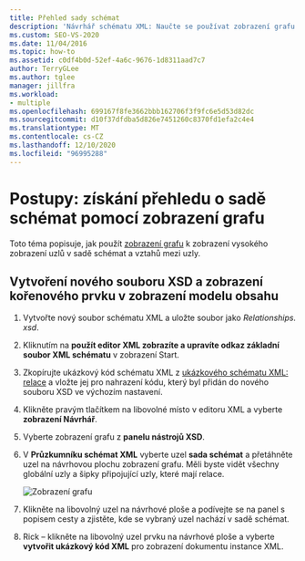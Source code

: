```yaml
---
title: Přehled sady schémat
description: 'Návrhář schématu XML: Naučte se používat zobrazení grafu v Průzkumníkovi schémat XML k zobrazení vysokého zobrazení uzlů v sadě schémat a vztahů mezi uzly.'
ms.custom: SEO-VS-2020
ms.date: 11/04/2016
ms.topic: how-to
ms.assetid: c0df4b0d-52ef-4a6c-9676-1d8311aad7c7
author: TerryGLee
ms.author: tglee
manager: jillfra
ms.workload:
- multiple
ms.openlocfilehash: 699167f8fe3662bbb162706f3f9fc6e5d53d82dc
ms.sourcegitcommit: d10f37dfdba5d826e7451260c8370fd1efa2c4e4
ms.translationtype: MT
ms.contentlocale: cs-CZ
ms.lasthandoff: 12/10/2020
ms.locfileid: "96995288"
---
```

# <a name="how-to-get-an-overview-of-a-schema-set-by-using-the-graph-view"></a>Postupy: získání přehledu o sadě schémat pomocí zobrazení grafu

Toto téma popisuje, jak použít [zobrazení grafu](../xml-tools/graph-view.md) k zobrazení vysokého zobrazení uzlů v sadě schémat a vztahů mezi uzly.

## <a name="to-create-a-new-xsd-file-and-display-the-root-element-in-the-content-model-view"></a>Vytvoření nového souboru XSD a zobrazení kořenového prvku v zobrazení modelu obsahu

1. Vytvořte nový soubor schématu XML a uložte soubor jako *Relationships. xsd*.

2. Kliknutím na **použít editor XML zobrazíte a upravíte odkaz základní soubor XML schématu** v zobrazení Start.

3. Zkopírujte ukázkový kód schématu XML z [ukázkového schématu XML: relace](../xml-tools/sample-xsd-file-relationships.md) a vložte jej pro nahrazení kódu, který byl přidán do nového souboru XSD ve výchozím nastavení.

4. Klikněte pravým tlačítkem na libovolné místo v editoru XML a vyberte **zobrazení Návrhář**.

5. Vyberte zobrazení grafu z **panelu nástrojů XSD**.

6. V **Průzkumníku schémat XML** vyberte uzel **sada schémat** a přetáhněte uzel na návrhovou plochu zobrazení grafu. Měli byste vidět všechny globální uzly a šipky připojující uzly, které mají relace.

     ![Zobrazení grafu](../xml-tools/media/relationshipingraphview.gif)

7. Klikněte na libovolný uzel na návrhové ploše a podívejte se na panel s popisem cesty a zjistěte, kde se vybraný uzel nachází v sadě schémat.

8. Rick – klikněte na libovolný uzel prvku na návrhové ploše a vyberte **vytvořit ukázkový kód XML** pro zobrazení dokumentu instance XML.
